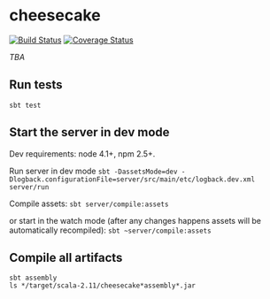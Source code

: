 # cheesecake

[![Build Status](https://travis-ci.org/maizy/cheesecake.svg?branch=master)](https://travis-ci.org/maizy/cheesecake)
[![Coverage Status](https://coveralls.io/repos/github/maizy/cheesecake/badge.svg?branch=master)](https://coveralls.io/github/maizy/cheesecake?branch=master)

_TBA_

## Run tests

`sbt test`


## Start the server in dev mode

Dev requirements: node 4.1+, npm 2.5+.

Run server in dev mode
`sbt -DassetsMode=dev -Dlogback.configurationFile=server/src/main/etc/logback.dev.xml server/run`

Compile assets:
`sbt server/compile:assets`

or start in the watch mode (after any changes happens assets will be automatically recompiled):
`sbt ~server/compile:assets`


## Compile all artifacts

```
sbt assembly
ls */target/scala-2.11/cheesecake*assembly*.jar
```
